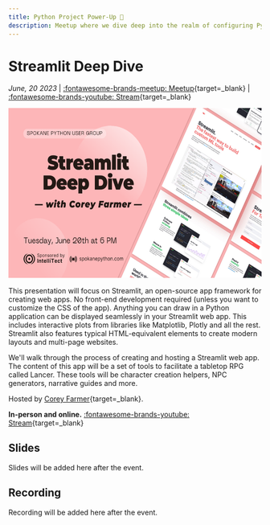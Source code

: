 ```yaml
---
title: Python Project Power-Up 💪
description: Meetup where we dive deep into the realm of configuring Python projects and creating an effective repository structure
---
```


# Streamlit Deep Dive

_June, 20 2023_ | [:fontawesome-brands-meetup: Meetup](https://www.meetup.com/python-spokane/events/293590941/){target=_blank} | [:fontawesome-brands-youtube: Stream](https://youtube.com/live/0vqxzOwgaVQ?feature=share){target=_blank}

<img src="/img/streamlit-deep-dive.png" width="600" height="337.5">

This presentation will focus on Streamlit, an open-source app framework for creating web apps. No front-end development required (unless you want to customize the CSS of the app). Anything you can draw in a Python application can be displayed seamlessly in your Streamlit web app. This includes interactive plots from libraries like Matplotlib, Plotly and all the rest. Streamlit also features typical HTML-equivalent elements to create modern layouts and multi-page websites.

We'll walk through the process of creating and hosting a Streamlit web app. The content of this app will be a set of tools to facilitate a tabletop RPG called Lancer. These tools will be character creation helpers, NPC generators, narrative guides and more.

Hosted by [Corey Farmer](https://github.com/MagnusGrave){target=_blank}.

**In-person and online.** [:fontawesome-brands-youtube: Stream](https://youtube.com/live/0vqxzOwgaVQ?feature=share){target=_blank}


## Slides

Slides will be added here after the event.

## Recording

Recording will be added here after the event.
